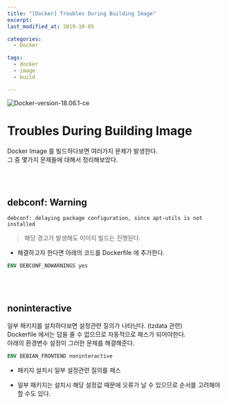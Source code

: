 ```yaml
---
title: "[Docker] Troubles During Building Image"
excerpt: 
last_modified_at: 2019-10-05

categories:
  - Docker

tags:
  - docker
  - image
  - build

---
```


![Docker-version-18.06.1-ce](https://img.shields.io/badge/Docker-18.06.1--ce-blue.svg)

# Troubles During Building Image

Docker Image 를 빌드하다보면 여러가지 문제가 발생한다.  
그 중 몇가지 문제들에 대해서 정리해보았다.  

<br><br>

## debconf: Warning

`debconf: delaying package configuration, since apt-utils is not installed`

> 해당 경고가 발생해도 이미지 빌드는 진행된다.

- 해결하고자 한다면 아래의 코드를 Dockerfile 에 추가한다.

```dockerfile
ENV DEBCONF_NOWARNINGS yes
```

<br><br>

## noninteractive

일부 패키지를 설치하다보면 설정관련 질의가 나타난다. (tzdata 관련)  
Dockerfile 에서는 답을 줄 수 없으므로 자동적으로 패스가 되어야한다.  
아래의 환경변수 설정이 그러한 문제를 해결해준다.

```dockerfile
ENV DEBIAN_FRONTEND noninteractive
```

- 패키지 설치시 일부 설정관련 질의를 패스  

- 일부 패키지는 설치시 해당 설정값 때문에 오류가 날 수 있으므로 순서를 고려해야 할 수도 있다.
